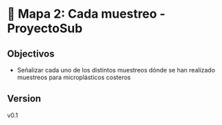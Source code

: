 # 📓 Mapa 2: Cada muestreo - ProyectoSub

## Objectivos

- Señalizar cada uno de los distintos muestreos dónde se han realizado muestreos para microplásticos costeros

## Version

v0.1
